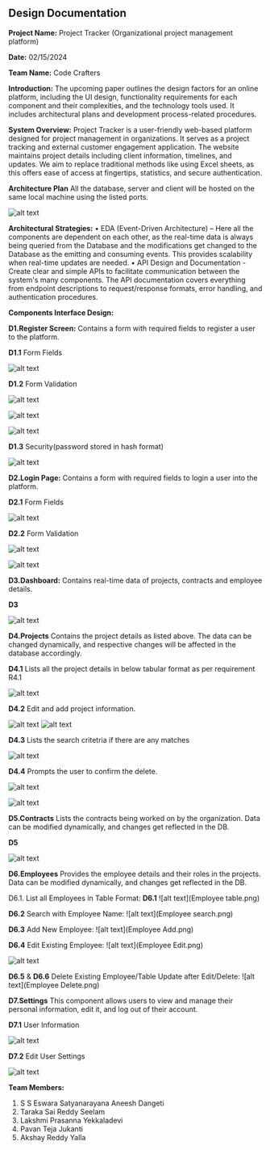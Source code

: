 ## Design Documentation

**Project Name:** Project Tracker (Organizational project management platform)

**Date:** 02/15/2024 

**Team Name:** Code Crafters


**Introduction:**
    The upcoming paper outlines the design factors for an online platform, including the UI design, functionality requirements for each component and their complexities, and the technology tools used. It includes architectural plans and development process-related procedures.

**System Overview:**
    Project Tracker is a user-friendly web-based platform designed for project management in organizations. It serves as a project tracking and external customer engagement application. The website maintains project details including client information, timelines, and updates. We aim to replace traditional methods like using Excel sheets, as this offers ease of access at fingertips, statistics, and secure authentication.

**Architecture Plan**
    All the database, server and client will be hosted on the same local machine using the listed ports.

   ![alt text](<Architectural Plan.png>)



**Architectural Strategies:**
    • EDA (Event-Driven Architecture) – Here all the components are dependent on each other, as the real-time data is always being queried from the Database and the modifications get changed to the Database as the emitting and consuming events. This provides scalability when real-time updates are needed.
    • API Design and Documentation - Create clear and simple APIs to facilitate communication between the system's many components. The API documentation covers everything from endpoint descriptions to request/response formats, error handling, and authentication procedures.


**Components Interface Design:**

    
**D1.Register Screen:** Contains a form with required fields to register a user to the platform.


**D1.1** Form Fields

![alt text](<Register Form.png>)


**D1.2** Form Validation

![alt text](<Regiter Form Validation-1.png>) 

![alt text](<Regiter Form Validation-2.png>)

![alt text](<Regiter Form Validation-3.png>)


**D1.3** Security(password stored in hash format)

![alt text](<Register Form Security.png>)


**D2.Login Page:** Contains a form with required fields to login a user into the platform.

**D2.1** Form Fields

![alt text](<Login Form.png>)


**D2.2** Form Validation

![alt text](<Login Form Validation-1.png>) 

![alt text](<Login Form Validation-2.png>)


**D3.Dashboard:** Contains real-time data of projects, contracts and employee details.

**D3**

![alt text](dashboard.png)


**D4.Projects** Contains the project details as listed above. The data can be changed dynamically, and respective changes will be affected in the database accordingly.

**D4.1** Lists all the project details in below tabular format as per requirement R4.1

![alt text](projects.png)

**D4.2** Edit and add project information.

![alt text](<Add project information.png>)
![alt text](<Edit Project Information.png>)

**D4.3** Lists the search critetria if there are any matches

![alt text](search.jpg)

**D4.4** Prompts the user to confirm the delete.

![alt text](Delete.jpg)

![alt text](<item deleted.jpg>)

**D5.Contracts** Lists the contracts being worked on by the organization. Data can be modified dynamically, and changes get reflected in the DB.

**D5**

![alt text](contracts.png)


**D6.Employees** Provides the employee details and their roles in the projects. Data can be modified dynamically, and changes get reflected in the DB.

D6.1. List all Employees in Table Format:
**D6.1**
![alt text](Employee table.png)

**D6.2** Search with Employee Name:
![alt text](Employee search.png)

**D6.3** Add New Employee:
![alt text](Employee Add.png)

**D6.4** Edit Existing Employee:
![alt text](Employee Edit.png)

![alt text](employees.png)

**D6.5** & **D6.6** Delete Existing Employee/Table Update after Edit/Delete:
![alt text](Employee Delete.png)


**D7.Settings** This component allows users to view and manage their personal information, edit it, and log out of their account.

**D7.1** User Information

![alt text](<user settings.png>)

**D7.2** Edit User Settings

![alt text](<edit user.png>)


**Team Members:**
1.	S S Eswara Satyanarayana Aneesh Dangeti
2.	Taraka Sai Reddy Seelam
3.	Lakshmi Prasanna Yekkaladevi
4.	Pavan Teja Jukanti
5.	Akshay Reddy Yalla
